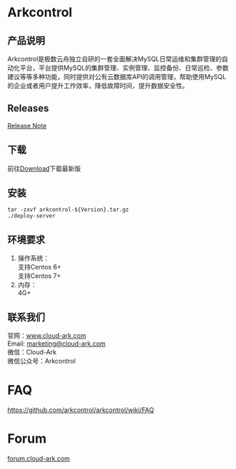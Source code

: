 # Arkcontrol
## 产品说明
Arkcontrol是极数云舟独立自研的一套全面解决MySQL日常运维和集群管理的自动化平台，平台提供MySQL的集群管理、实例管理、监控备份、日常巡检、参数建议等等多种功能，同时提供对公有云数据库API的调用管理，帮助使用MySQL的企业或者用户提升工作效率，降低故障时间，提升数据安全性。

## Releases
[Release Note](https://github.com/arkcontrol/arkcontrol/wiki/Releases)

## 下载
前往[Download](http://mirror.cloud-ark.com/public_package/arkcontrol/latest/)下载最新版

## 安装
```
tar -zxvf arkcontrol-${Version}.tar.gz
./deploy-server
```

## 环境要求  
  1. 操作系统：  
      支持Centos 6+  
      支持Centos 7+ 
  2. 内存：  
      4G+

## 联系我们
官网：www.cloud-ark.com  
Email: marketing@cloud-ark.com  
微信：Cloud-Ark  
微信公众号：Arkcontrol


# FAQ

https://github.com/arkcontrol/arkcontrol/wiki/FAQ

# Forum
[forum.cloud-ark.com](http://forum.cloud-ark.com)
